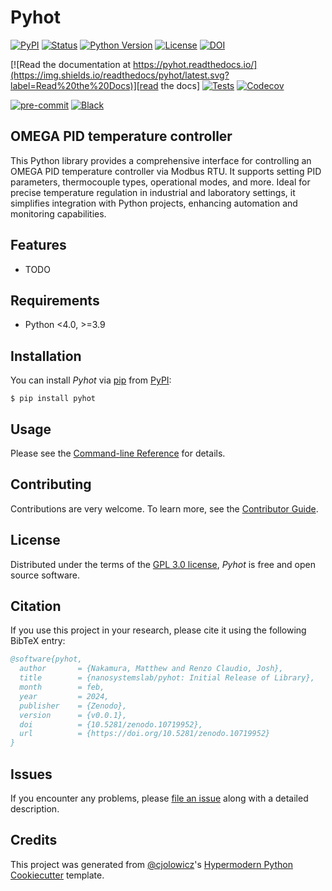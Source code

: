 # Pyhot

[![PyPI](https://img.shields.io/pypi/v/pyhot.svg)][pypi status]
[![Status](https://img.shields.io/pypi/status/pyhot.svg)][pypi status]
[![Python Version](https://img.shields.io/pypi/pyversions/pyhot)][pypi status]
[![License](https://img.shields.io/pypi/l/pyhot)][license]
[![DOI](https://zenodo.org/badge/732227593.svg)](https://zenodo.org/doi/10.5281/zenodo.10719950)

[![Read the documentation at https://pyhot.readthedocs.io/](https://img.shields.io/readthedocs/pyhot/latest.svg?label=Read%20the%20Docs)][read the docs]
[![Tests](https://github.com/nanosystemslab/pyhot/workflows/Tests/badge.svg)][tests]
[![Codecov](https://codecov.io/gh/nanosystemslab/pyhot/branch/main/graph/badge.svg)][codecov]

[![pre-commit](https://img.shields.io/badge/pre--commit-enabled-brightgreen?logo=pre-commit&logoColor=white)][pre-commit]
[![Black](https://img.shields.io/badge/code%20style-black-000000.svg)][black]

[pypi status]: https://pypi.org/project/pyhot/
[read the docs]: https://pyhot.readthedocs.io/
[tests]: https://github.com/nanosystemslab/pyhot/actions?workflow=Tests
[codecov]: https://app.codecov.io/gh/nanosystemslab/pyhot
[pre-commit]: https://github.com/pre-commit/pre-commit
[black]: https://github.com/psf/black

## OMEGA PID temperature controller

This Python library provides a comprehensive interface for controlling an OMEGA PID temperature controller via Modbus RTU. It supports setting PID parameters, thermocouple types, operational modes, and more. Ideal for precise temperature regulation in industrial and laboratory settings, it simplifies integration with Python projects, enhancing automation and monitoring capabilities.

## Features

- TODO

## Requirements

- Python <4.0, >=3.9

## Installation

You can install _Pyhot_ via [pip] from [PyPI]:

```console
$ pip install pyhot
```

## Usage

Please see the [Command-line Reference] for details.

## Contributing

Contributions are very welcome.
To learn more, see the [Contributor Guide].

## License

Distributed under the terms of the [GPL 3.0 license][license],
_Pyhot_ is free and open source software.

## Citation

If you use this project in your research, please cite it using the following BibTeX entry:

```bibtex
@software{pyhot,
  author       = {Nakamura, Matthew and Renzo Claudio, Josh},
  title        = {nanosystemslab/pyhot: Initial Release of Library},
  month        = feb,
  year         = 2024,
  publisher    = {Zenodo},
  version      = {v0.0.1},
  doi          = {10.5281/zenodo.10719952},
  url          = {https://doi.org/10.5281/zenodo.10719952}
}
```

## Issues

If you encounter any problems,
please [file an issue] along with a detailed description.

## Credits

This project was generated from [@cjolowicz]'s [Hypermodern Python Cookiecutter] template.

[@cjolowicz]: https://github.com/cjolowicz
[pypi]: https://pypi.org/
[hypermodern python cookiecutter]: https://github.com/cjolowicz/cookiecutter-hypermodern-python
[file an issue]: https://github.com/nanosystemslab/pyhot/issues
[pip]: https://pip.pypa.io/

<!-- github-only -->

[license]: https://github.com/nanosystemslab/pyhot/blob/main/LICENSE
[contributor guide]: https://github.com/nanosystemslab/pyhot/blob/main/CONTRIBUTING.md
[command-line reference]: https://pyhot.readthedocs.io/en/latest/usage.html
